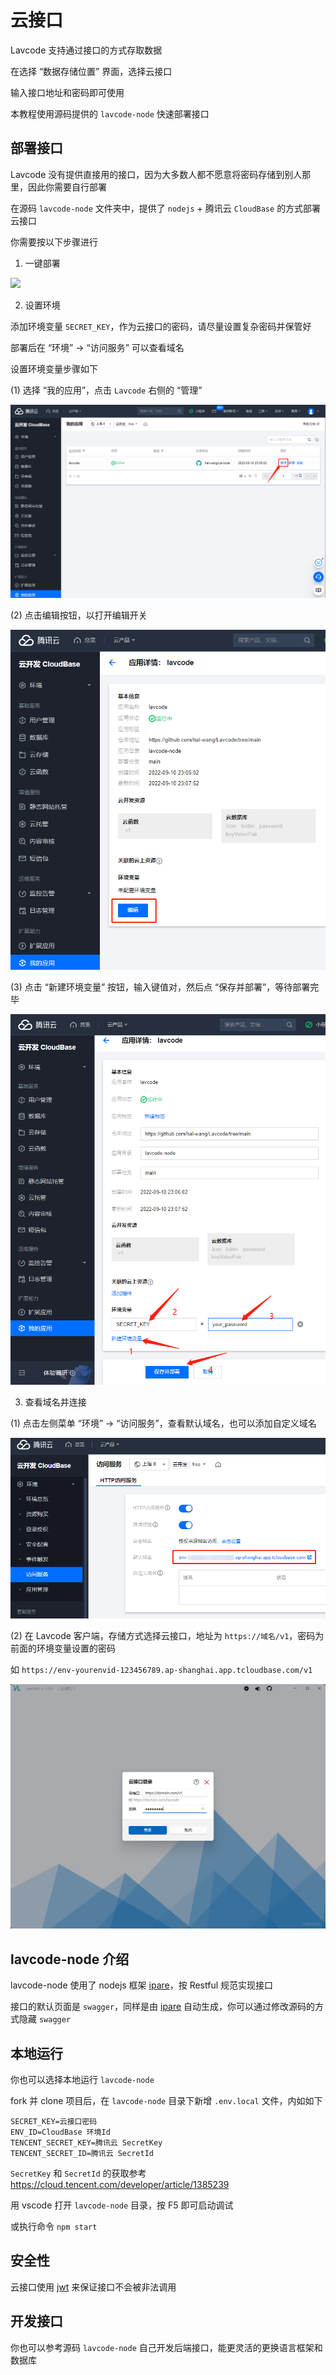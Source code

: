 # 云接口

Lavcode 支持通过接口的方式存取数据

在选择 “数据存储位置” 界面，选择云接口

输入接口地址和密码即可使用

本教程使用源码提供的 `lavcode-node` 快速部署接口

## 部署接口

Lavcode 没有提供直接用的接口，因为大多数人都不愿意将密码存储到别人那里，因此你需要自行部署

在源码 `lavcode-node` 文件夹中，提供了 `nodejs` + 腾讯云 `CloudBase` 的方式部署云接口

你需要按以下步骤进行

1. 一键部署

[![](https://main.qcloudimg.com/raw/67f5a389f1ac6f3b4d04c7256438e44f.svg)](https://console.cloud.tencent.com/tcb/env/index?action=CreateAndDeployCloudBaseProject&appUrl=https%3A%2F%2Fgithub.com%2Fhal-wang%2FLavcode&branch=main&workDir=lavcode-node)

2. 设置环境

添加环境变量 `SECRET_KEY`，作为云接口的密码，请尽量设置复杂密码并保管好

部署后在 “环境” -> “访问服务” 可以查看域名

设置环境变量步骤如下

(1) 选择 “我的应用”，点击 `Lavcode` 右侧的 “管理”

![管理](./api/mng.png)

(2) 点击编辑按钮，以打开编辑开关

![编辑环境变量](./api/edit.png)

(3) 点击 “新建环境变量” 按钮，输入键值对，然后点 “保存并部署”，等待部署完毕

![添加环境变量](./api/add.png)

3. 查看域名并连接

(1) 点击左侧菜单 “环境” -> “访问服务”，查看默认域名，也可以添加自定义域名

![查看域名](./api/url.png)

(2) 在 Lavcode 客户端，存储方式选择云接口，地址为 `https://域名/v1`，密码为前面的环境变量设置的密码

如 `https://env-yourenvid-123456789.ap-shanghai.app.tcloudbase.com/v1`

![登录](./api/login.png)

## lavcode-node 介绍

lavcode-node 使用了 nodejs 框架 [ipare](https://ipare.org)，按 Restful 规范实现接口

接口的默认页面是 `swagger`，同样是由 [ipare](https://ipare.org) 自动生成，你可以通过修改源码的方式隐藏 `swagger`

## 本地运行

你也可以选择本地运行 `lavcode-node`

fork 并 clone 项目后，在 `lavcode-node` 目录下新增 `.env.local` 文件，内如如下

```
SECRET_KEY=云接口密码
ENV_ID=CloudBase 环境Id
TENCENT_SECRET_KEY=腾讯云 SecretKey
TENCENT_SECRET_ID=腾讯云 SecretId
```

`SecretKey` 和 `SecretId` 的获取参考 <https://cloud.tencent.com/developer/article/1385239>

用 vscode 打开 `lavcode-node` 目录，按 F5 即可启动调试

或执行命令 `npm start`

## 安全性

云接口使用 [jwt](https://jwt.io/) 来保证接口不会被非法调用

## 开发接口

你也可以参考源码 `lavcode-node` 自己开发后端接口，能更灵活的更换语言框架和数据库
